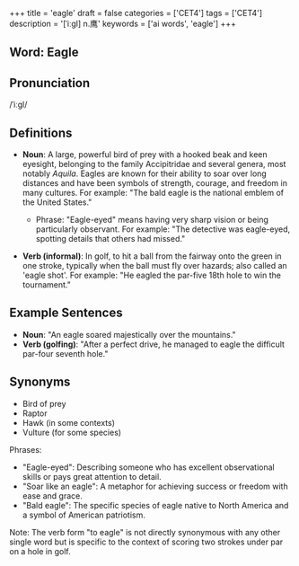 +++
title = 'eagle'
draft = false
categories = ['CET4']
tags = ['CET4']
description = '[ˈiːgl] n.鹰'
keywords = ['ai words', 'eagle']
+++

## Word: Eagle

## Pronunciation
/ˈiːɡl/

## Definitions
- **Noun**: A large, powerful bird of prey with a hooked beak and keen eyesight, belonging to the family Accipitridae and several genera, most notably _Aquila_. Eagles are known for their ability to soar over long distances and have been symbols of strength, courage, and freedom in many cultures. For example: "The bald eagle is the national emblem of the United States."
  - Phrase: "Eagle-eyed" means having very sharp vision or being particularly observant. For example: "The detective was eagle-eyed, spotting details that others had missed."

- **Verb (informal)**: In golf, to hit a ball from the fairway onto the green in one stroke, typically when the ball must fly over hazards; also called an 'eagle shot'. For example: "He eagled the par-five 18th hole to win the tournament."

## Example Sentences
- **Noun**: "An eagle soared majestically over the mountains."
- **Verb (golfing)**: "After a perfect drive, he managed to eagle the difficult par-four seventh hole."

## Synonyms
- Bird of prey
- Raptor
- Hawk (in some contexts)
- Vulture (for some species)
  
Phrases:
- "Eagle-eyed": Describing someone who has excellent observational skills or pays great attention to detail.
- "Soar like an eagle": A metaphor for achieving success or freedom with ease and grace.
- "Bald eagle": The specific species of eagle native to North America and a symbol of American patriotism. 

Note: The verb form "to eagle" is not directly synonymous with any other single word but is specific to the context of scoring two strokes under par on a hole in golf.
